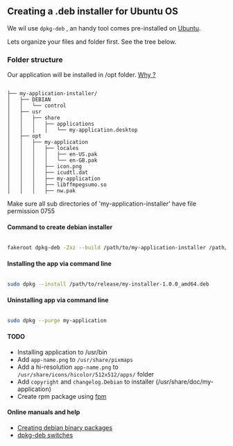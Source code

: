 ## Creating a .deb installer for Ubuntu OS


We wil use ```dpkg-deb``` , an handy tool comes pre-installed on [Ubuntu](http://manpages.ubuntu.com/manpages/natty/man1/dpkg-deb.1.html).

Lets organize your files and folder first. See the tree below.


### Folder structure

Our application will be installed in /opt folder. [Why ?](http://www.tldp.org/LDP/Linux-Filesystem-Hierarchy/html/opt.html)

```

├── my-application-installer/
│   ├── DEBIAN
│   │   └── control
│   ├── usr
│   │   ├── share
│   │   │   ├── applications
│   │   │   │   └── my-application.desktop
│   ├── opt
│   │   ├── my-application
│   │   │   ├── locales
│   │   │   │   ├── en-US.pak
│   │   │   │   └── en-GB.pak
│   │   │   ├── icon.png
│   │   │   ├── icudtl.dat
│   │   │   ├── my-application
│   │   │   ├── libffmpegsumo.so
│   │   │   ├── nw.pak

```

Make sure all sub directories of 'my-application-installer' have file permission 0755



#### Command to create debian installer

```bash

fakeroot dpkg-deb -Zxz --build /path/to/my-application-installer /path/to/release-folder


```

#### Installing the app via command line

```bash

sudo dpkg --install /path/to/release/my-installer-1.0.0_amd64.deb

```

#### Uninstalling app via command line

```bash

sudo dpkg --purge my-application

```

#### TODO

* Installing application to /usr/bin
* Add ```app-name.png``` to ```/usr/share/pixmaps```
* Add a hi-resolution ```app-name.png``` to ```/usr/share/icons/hicolor/512x512/apps/``` folder
* Add ```copyright``` and ```changelog.Debian``` to installer (/usr/share/doc/my-application)
* Create rpm package using [fpm](https://github.com/jordansissel/fpm)



#### Online manuals and help

* [Creating debian binary packages](http://tldp.org/HOWTO/html_single/Debian-Binary-Package-Building-HOWTO/)
* [dpkg-deb switches](http://manpages.ubuntu.com/manpages/hardy/man1/dpkg-deb.1.html)


